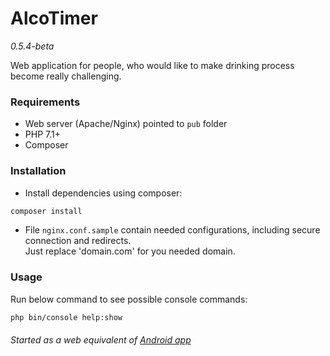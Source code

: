 # AlcoTimer
*0.5.4-beta*

Web application for people, who would like to make drinking process become really challenging.  

### Requirements
* Web server (Apache/Nginx) pointed to `pub` folder
* PHP 7.1+
* Composer

### Installation
* Install dependencies using composer:
```bash
composer install
```

* File `nginx.conf.sample` contain needed configurations, including secure connection and redirects.  
Just replace 'domain.com' for you needed domain.

### Usage
Run below command to see possible console commands:  
```bash
php bin/console help:show
``` 

###### Started as a web equivalent of [Android app](https://bitbucket.org/vchychuzhko/alcotimer)
